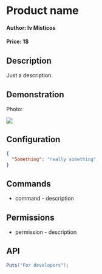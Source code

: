 # Product name
#### Author: Iv Misticos
#### Price: 1$

## Description
Just a description.

## Demonstration
Photo:

![](https://files.facepunch.com/s/0d009124d9bc.png)

## Configuration
```json
{
  "Something": "really something"
}
```

## Commands
* command - description

## Permissions
* permission - description

## API
```csharp
Puts("For developers");
```